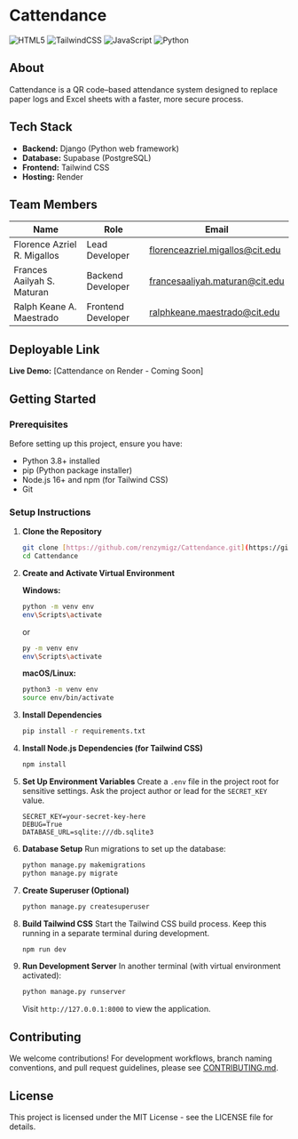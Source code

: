 # Cattendance
![HTML5](https://img.shields.io/badge/html5-%23E34F26.svg?style=for-the-badge&logo=html5&logoColor=white)
![TailwindCSS](https://img.shields.io/badge/tailwindcss-%2338B2AC.svg?style=for-the-badge&logo=tailwind-css&logoColor=white)
![JavaScript](https://img.shields.io/badge/javascript-%23323330.svg?style=for-the-badge&logo=javascript&logoColor=%23F7DF1E)
![Python](https://img.shields.io/badge/python-%2314354C.svg?style=for-the-badge&logo=python&logoColor=white)

## About
Cattendance is a QR code–based attendance system designed to replace paper logs and Excel sheets with a faster, more secure process.

## Tech Stack
- **Backend:** Django (Python web framework)
- **Database:** Supabase (PostgreSQL)
- **Frontend:** Tailwind CSS
- **Hosting:** Render

## Team Members
| Name | Role | Email |
|------|------|-------|
| Florence Azriel R. Migallos | Lead Developer | florenceazriel.migallos@cit.edu |
| Frances Aailyah S. Maturan | Backend Developer | francesaaliyah.maturan@cit.edu |
| Ralph Keane A. Maestrado | Frontend Developer | ralphkeane.maestrado@cit.edu |

## Deployable Link
**Live Demo:** [Cattendance on Render - Coming Soon]

## Getting Started

### Prerequisites
Before setting up this project, ensure you have:

- Python 3.8+ installed
- pip (Python package installer)
- Node.js 16+ and npm (for Tailwind CSS)
- Git

### Setup Instructions

1.  **Clone the Repository**
    ```bash
    git clone [https://github.com/renzymigz/Cattendance.git](https://github.com/renzymigz/Cattendance.git)
    cd Cattendance
    ```

2.  **Create and Activate Virtual Environment**

    **Windows:**
    ```bash
    python -m venv env
    env\Scripts\activate
    ```
    or
    ```bash
    py -m venv env
    env\Scripts\activate
    ```

    **macOS/Linux:**
    ```bash
    python3 -m venv env
    source env/bin/activate
    ```

3.  **Install Dependencies**
    ```bash
    pip install -r requirements.txt
    ```

4.  **Install Node.js Dependencies (for Tailwind CSS)**
    ```bash
    npm install
    ```

5.  **Set Up Environment Variables**
    Create a `.env` file in the project root for sensitive settings. Ask the project author or lead for the `SECRET_KEY` value.
    ```env
    SECRET_KEY=your-secret-key-here
    DEBUG=True
    DATABASE_URL=sqlite:///db.sqlite3
    ```

6.  **Database Setup**
    Run migrations to set up the database:
    ```bash
    python manage.py makemigrations
    python manage.py migrate
    ```

7.  **Create Superuser (Optional)**
    ```bash
    python manage.py createsuperuser
    ```

8.  **Build Tailwind CSS**
    Start the Tailwind CSS build process. Keep this running in a separate terminal during development.
    ```bash
    npm run dev
    ```

9.  **Run Development Server**
    In another terminal (with virtual environment activated):
    ```bash
    python manage.py runserver
    ```
    Visit `http://127.0.0.1:8000` to view the application.

## Contributing
We welcome contributions! For development workflows, branch naming conventions, and pull request guidelines, please see [CONTRIBUTING.md](CONTRIBUTING.md).

## License
This project is licensed under the MIT License - see the LICENSE file for details.